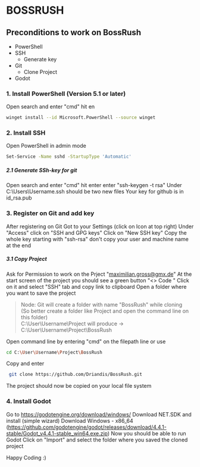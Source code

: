 # BOSSRUSH

 ## Preconditions to work on BossRush
  
 - PowerShell
 - SSH
    - Generate key   
  - Git
    - Clone Project 
  - Godot

### 1. Install PowerShell (Version 5.1 or later)
Open search and enter "cmd" hit en
```sh
winget install --id Microsoft.PowerShell --source winget
```

### 2. Install SSH
Open PowerShell in admin mode
```sh
Set-Service -Name sshd -StartupType 'Automatic'
```

##### 2.1  Generate SSh-key for git
Open search and enter "cmd" hit enter
enter "ssh-keygen -t rsa"
Under  C:\Users\Username\.ssh should be two new files
Your key for github is in id_rsa.pub
    
### 3. Register on Git and add key
   After registering on Git
   Got to your Settings (click on Icon at top right)
   Under "Access" click on "SSH and GPG keys"
   Click on "New SSH key"
   Copy the whole key starting with "ssh-rsa" don't copy your user and machine name at the end
 
##### 3.1 Copy Project
Ask for Permission to work on the Prject "maximilian.gross@gmx.de"
At the start screen of the project you should see a green button "<> Code "
Click on it and select "SSH" tab and copy link to clipboard
Open a folder where you want to save the project
> Node: Git will create a folder with name "BossRush" while cloning <br/> (So better create a folder like Project and open the command line on this folder) <br/>
 C:\User\Username\Project will produce -> C:\User\Username\Project\BossRush

Open command line by entering "cmd" on the filepath line or use 
```sh
cd C:\User\Username\Project\BossRush 
```
Copy and enter
```sh
 git clone https://github.com/Driandis/BossRush.git
 ```
The project should now be copied on your local file system

### 4. Install Godot
Go to https://godotengine.org/download/windows/
Download NET.SDK and install (simple wizard)
Download Windows - x86_64  (https://github.com/godotengine/godot/releases/download/4.4.1-stable/Godot_v4.4.1-stable_win64.exe.zip)
Now you should be able to run Godot
Click on "Import" and select the folder where you saved the cloned project

Happy Coding :)
